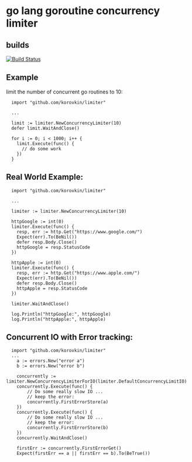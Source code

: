 # go lang goroutine concurrency limiter

## builds

[![Build Status](https://travis-ci.org/korovkin/limiter.svg)](https://travis-ci.org/korovkin/limiter)

## Example

limit the number of concurrent go routines to 10:

```
  import "github.com/korovkin/limiter"

  ...

  limit := limiter.NewConcurrencyLimiter(10)
  defer limit.WaitAndClose()

  for i := 0; i < 1000; i++ {
    limit.Execute(func() {
      // do some work
    })
  }
```

## Real World Example:

```
  import "github.com/korovkin/limiter"

  ...

  limiter := limiter.NewConcurrencyLimiter(10)

  httpGoogle := int(0)
  limiter.Execute(func() {
    resp, err := http.Get("https://www.google.com/")
    Expect(err).To(BeNil())
    defer resp.Body.Close()
    httpGoogle = resp.StatusCode
  })

  httpApple := int(0)
  limiter.Execute(func() {
    resp, err := http.Get("https://www.apple.com/")
    Expect(err).To(BeNil())
    defer resp.Body.Close()
    httpApple = resp.StatusCode
  })

  limiter.WaitAndClose()

  log.Println("httpGoogle:", httpGoogle)
  log.Println("httpApple:", httpApple)
```

## Concurrent IO with Error tracking:

```
  import "github.com/korovkin/limiter"
  ...
	a := errors.New("error a")
	b := errors.New("error b")

	concurrently := limiter.NewConcurrencyLimiterForIO(limiter.DefaultConcurrencyLimitIO)
	concurrently.Execute(func() {
		// Do some really slow IO ...
		// keep the error:
		concurrently.FirstErrorStore(a)
	})
	concurrently.Execute(func() {
		// Do some really slow IO ...
		// keep the error:
		concurrently.FirstErrorStore(b)
	})
	concurrently.WaitAndClose()

	firstErr := concurrently.FirstErrorGet()
	Expect(firstErr == a || firstErr == b).To(BeTrue())

```
